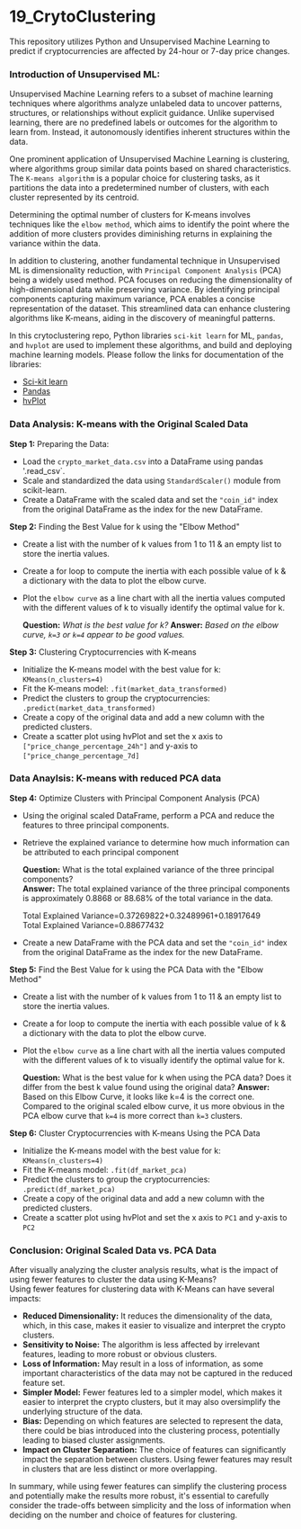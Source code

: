# 19_CrytoClustering
This repository utilizes Python and Unsupervised Machine Learning to predict if cryptocurrencies are affected by 24-hour or 7-day price changes.

### Introduction of Unsupervised ML:
Unsupervised Machine Learning refers to a subset of machine learning techniques where algorithms analyze unlabeled data to uncover patterns, structures, or relationships without explicit guidance. Unlike supervised learning, there are no predefined labels or outcomes for the algorithm to learn from. Instead, it autonomously identifies inherent structures within the data.

One prominent application of Unsupervised Machine Learning is clustering, where algorithms group similar data points based on shared characteristics. The `K-means algorithm` is a popular choice for clustering tasks, as it partitions the data into a predetermined number of clusters, with each cluster represented by its centroid.

Determining the optimal number of clusters for K-means involves techniques like the `elbow method`, which aims to identify the point where the addition of more clusters provides diminishing returns in explaining the variance within the data.

In addition to clustering, another fundamental technique in Unsupervised ML is dimensionality reduction, with `Principal Component Analysis` (PCA) being a widely used method. PCA focuses on reducing the dimensionality of high-dimensional data while preserving variance. By identifying principal components capturing maximum variance, PCA enables a concise representation of the dataset. This streamlined data can enhance clustering algorithms like K-means, aiding in the discovery of meaningful patterns. 

In this crytoclustering repo, Python libraries `sci-kit learn` for ML, `pandas`, and `hvplot` are used to implement these algorithms, and build and deploying machine learning models. Please follow the links for documentation of the libraries:  
- [Sci-kit learn](https://scikit-learn.org/stable/user_guide.html)
- [Pandas](https://pandas.pydata.org/docs/user_guide/index.html)
- [hvPlot](https://hvplot.holoviz.org/user_guide/index.html)

### Data Analysis: K-means with the Original Scaled Data
**Step 1:** Preparing the Data:  
- Load the `crypto_market_data.csv` into a DataFrame using pandas '.read_csv`.
- Scale and standardized the data using `StandardScaler()` module from scikit-learn.
- Create a DataFrame with the scaled data and set the `"coin_id"` index from the original DataFrame as the index for the new DataFrame.
  
**Step 2:** Finding the Best Value for k using the "Elbow Method"
- Create a list with the number of k values from 1 to 11 & an empty list to store the inertia values.
- Create a for loop to compute the inertia with each possible value of k & a dictionary with the data to plot the elbow curve.
- Plot the `elbow curve` as a line chart with all the inertia values computed with the different values of k to visually identify the optimal value for k.
  
   **Question:** *What is the best value for k?*
   **Answer:** *Based on the elbow curve, `k=3` or `k=4` appear to be good values.*

**Step 3:** Clustering Cryptocurrencies with K-means 
- Initialize the K-means model with the best value for k: `KMeans(n_clusters=4)`
- Fit the K-means model: `.fit(market_data_transformed)`
- Predict the clusters to group the cryptocurrencies: `.predict(market_data_transformed)`
- Create a copy of the original data and add a new column with the predicted clusters.
- Create a scatter plot using hvPlot and set the x axis to `["price_change_percentage_24h"]` and y-axis to `["price_change_percentage_7d]`
  
### Data Anaylsis: K-means with reduced PCA data
**Step 4:** Optimize Clusters with Principal Component Analysis (PCA)  
- Using the original scaled DataFrame, perform a PCA and reduce the features to three principal components.
- Retrieve the explained variance to determine how much information can be attributed to each principal component
  
  **Question:** What is the total explained variance of the three principal components?  
  **Answer:** The total explained variance of the three principal components is approximately 0.8868 or 88.68% of the total variance in the data.
    
  Total Explained Variance=0.37269822+0.32489961+0.18917649  
  Total Explained Variance=0.88677432

- Create a new DataFrame with the PCA data and set the `"coin_id"` index from the original DataFrame as the index for the new DataFrame.  

**Step 5:** Find the Best Value for k using the PCA Data with the "Elbow Method"
- Create a list with the number of k values from 1 to 11 & an empty list to store the inertia values.
- Create a for loop to compute the inertia with each possible value of k & a dictionary with the data to plot the elbow curve.
- Plot the `elbow curve` as a line chart with all the inertia values computed with the different values of k to visually identify the optimal value for k.

  **Question:** What is the best value for k when using the PCA data? Does it differ from the best k value found using the original data?
  **Answer:** Based on this Elbow Curve, it looks like k=4 is the correct one. Compared to the original scaled elbow curve, it us more obvious in the PCA elbow curve that `k=4` is more correct than `k=3` clusters.

**Step 6:** Cluster Cryptocurrencies with K-means Using the PCA Data
- Initialize the K-means model with the best value for k: `KMeans(n_clusters=4)`
- Fit the K-means model: `.fit(df_market_pca)`
- Predict the clusters to group the cryptocurrencies: `.predict(df_market_pca)`
- Create a copy of the original data and add a new column with the predicted clusters.
- Create a scatter plot using hvPlot and set the x axis to `PC1` and y-axis to `PC2`  
  
### Conclusion: Original Scaled Data vs. PCA Data
After visually analyzing the cluster analysis results, what is the impact of using fewer features to cluster the data using K-Means?  
Using fewer features for clustering data with K-Means can have several impacts:
- **Reduced Dimensionality:** It reduces the dimensionality of the data, which, in this case, makes it easier to visualize and interpret the crypto clusters.
- **Sensitivity to Noise:** The algorithm is less affected by irrelevant features, leading to more robust or obvious clusters.
- **Loss of Information:** May result in a loss of information, as some important characteristics of the data may not be captured in the reduced feature set.
- **Simpler Model:** Fewer features led to a simpler model, which makes it easier to interpret the crypto clusters, but it may also oversimplify the underlying structure of the data.
- **Bias:** Depending on which features are selected to represent the data, there could be bias introduced into the clustering process, potentially leading to biased cluster assignments.
- **Impact on Cluster Separation:** The choice of features can significantly impact the separation between clusters. Using fewer features may result in clusters that are less distinct or more overlapping.

In summary, while using fewer features can simplify the clustering process and potentially make the results more robust, it's essential to carefully consider the trade-offs between simplicity and the loss of information when deciding on the number and choice of features for clustering.
